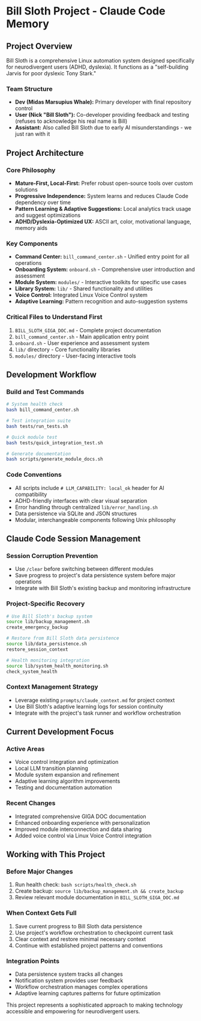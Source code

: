 # Bill Sloth Project - Claude Code Memory

## Project Overview
Bill Sloth is a comprehensive Linux automation system designed specifically for neurodivergent users (ADHD, dyslexia). It functions as a "self-building Jarvis for poor dyslexic Tony Stark."

### Team Structure
- **Dev (Midas Marsupius Whale):** Primary developer with final repository control
- **User (Nick "Bill Sloth"):** Co-developer providing feedback and testing (refuses to acknowledge his real name is Bill)  
- **Assistant:** Also called Bill Sloth due to early AI misunderstandings - we just ran with it

## Project Architecture

### Core Philosophy
- **Mature-First, Local-First:** Prefer robust open-source tools over custom solutions
- **Progressive Independence:** System learns and reduces Claude Code dependency over time
- **Pattern Learning & Adaptive Suggestions:** Local analytics track usage and suggest optimizations
- **ADHD/Dyslexia-Optimized UX:** ASCII art, color, motivational language, memory aids

### Key Components
- **Command Center:** `bill_command_center.sh` - Unified entry point for all operations
- **Onboarding System:** `onboard.sh` - Comprehensive user introduction and assessment
- **Module System:** `modules/` - Interactive toolkits for specific use cases
- **Library System:** `lib/` - Shared functionality and utilities
- **Voice Control:** Integrated Linux Voice Control system
- **Adaptive Learning:** Pattern recognition and auto-suggestion systems

### Critical Files to Understand First
1. `BILL_SLOTH_GIGA_DOC.md` - Complete project documentation
2. `bill_command_center.sh` - Main application entry point
3. `onboard.sh` - User experience and assessment system
4. `lib/` directory - Core functionality libraries
5. `modules/` directory - User-facing interactive tools

## Development Workflow

### Build and Test Commands
```bash
# System health check
bash bill_command_center.sh

# Test integration suite
bash tests/run_tests.sh

# Quick module test
bash tests/quick_integration_test.sh

# Generate documentation
bash scripts/generate_module_docs.sh
```

### Code Conventions
- All scripts include `# LLM_CAPABILITY: local_ok` header for AI compatibility
- ADHD-friendly interfaces with clear visual separation
- Error handling through centralized `lib/error_handling.sh`
- Data persistence via SQLite and JSON structures
- Modular, interchangeable components following Unix philosophy

## Claude Code Session Management

### Session Corruption Prevention
- Use `/clear` before switching between different modules
- Save progress to project's data persistence system before major operations
- Integrate with Bill Sloth's existing backup and monitoring infrastructure

### Project-Specific Recovery
```bash
# Use Bill Sloth's backup system
source lib/backup_management.sh
create_emergency_backup

# Restore from Bill Sloth data persistence
source lib/data_persistence.sh  
restore_session_context

# Health monitoring integration
source lib/system_health_monitoring.sh
check_system_health
```

### Context Management Strategy
- Leverage existing `prompts/claude_context.md` for project context
- Use Bill Sloth's adaptive learning logs for session continuity
- Integrate with the project's task runner and workflow orchestration

## Current Development Focus

### Active Areas
- Voice control integration and optimization
- Local LLM transition planning
- Module system expansion and refinement
- Adaptive learning algorithm improvements
- Testing and documentation automation

### Recent Changes
- Integrated comprehensive GIGA DOC documentation
- Enhanced onboarding experience with personalization
- Improved module interconnection and data sharing
- Added voice control via Linux Voice Control integration

## Working with This Project

### Before Major Changes
1. Run health check: `bash scripts/health_check.sh`
2. Create backup: `source lib/backup_management.sh && create_backup`
3. Review relevant module documentation in `BILL_SLOTH_GIGA_DOC.md`

### When Context Gets Full
1. Save current progress to Bill Sloth data persistence
2. Use project's workflow orchestration to checkpoint current task
3. Clear context and restore minimal necessary context
4. Continue with established project patterns and conventions

### Integration Points
- Data persistence system tracks all changes
- Notification system provides user feedback
- Workflow orchestration manages complex operations  
- Adaptive learning captures patterns for future optimization

This project represents a sophisticated approach to making technology accessible and empowering for neurodivergent users.